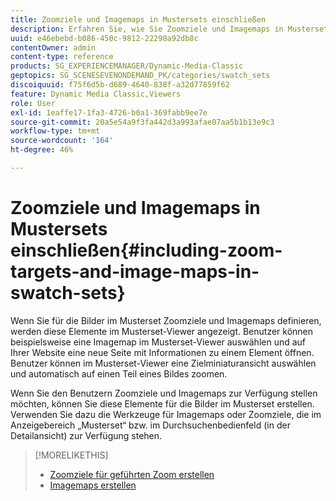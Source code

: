 ```yaml
---
title: Zoomziele und Imagemaps in Mustersets einschließen
description: Erfahren Sie, wie Sie Zoomziele und Imagemaps in Mustersets in Dynamic Media Classic einbeziehen.
uuid: e46ebebd-b086-450c-9812-22290a92db8c
contentOwner: admin
content-type: reference
products: SG_EXPERIENCEMANAGER/Dynamic-Media-Classic
geptopics: SG_SCENESEVENONDEMAND_PK/categories/swatch_sets
discoiquuid: f75f6d5b-d689-4640-838f-a32d77859f62
feature: Dynamic Media Classic,Viewers
role: User
exl-id: 1eaffe17-1fa3-4726-b0a1-369fabb9ee7e
source-git-commit: 20a5e54a9f3fa442d3a993afae07aa5b1b13e9c3
workflow-type: tm+mt
source-wordcount: '164'
ht-degree: 46%

---
```


# Zoomziele und Imagemaps in Mustersets einschließen{#including-zoom-targets-and-image-maps-in-swatch-sets}

Wenn Sie für die Bilder im Musterset Zoomziele und Imagemaps definieren, werden diese Elemente im Musterset-Viewer angezeigt. Benutzer können beispielsweise eine Imagemap im Musterset-Viewer auswählen und auf Ihrer Website eine neue Seite mit Informationen zu einem Element öffnen. Benutzer können im Musterset-Viewer eine Zielminiaturansicht auswählen und automatisch auf einen Teil eines Bildes zoomen.

Wenn Sie den Benutzern Zoomziele und Imagemaps zur Verfügung stellen möchten, können Sie diese Elemente für die Bilder im Musterset erstellen. Verwenden Sie dazu die Werkzeuge für Imagemaps oder Zoomziele, die im Anzeigebereich „Musterset“ bzw. im Durchsuchenbedienfeld (in der Detailansicht) zur Verfügung stehen.

>[!MORELIKETHIS]
>
>* [Zoomziele für geführten Zoom erstellen](creating-zoom-targets-guided-zoom.md#creating_zoom_targets_for_guided_zoom)
>* [Imagemaps erstellen](creating-image-maps.md#creating_image_maps)

